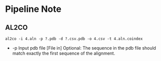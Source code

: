 Pipeline Note
==========

## AL2CO
``
al2co -i 4.aln -p ?.pdb -d ?.csv.pdb -o 4.csv -t 4.aln.coindex
``

 - -p    Input pdb file [File in] Optional: The sequence in the pdb file should match exactly the first sequence of the alignment.


